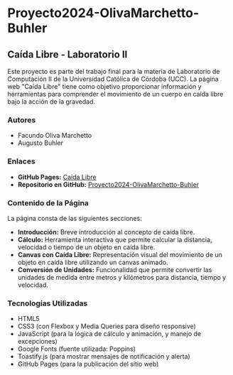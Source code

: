 # Proyecto2024-OlivaMarchetto-Buhler

## Caída Libre - Laboratorio II

Este proyecto es parte del trabajo final para la materia de Laboratorio de Computación II de la Universidad Católica de Córdoba (UCC). La página web "Caída Libre" tiene como objetivo proporcionar información y herramientas para comprender el movimiento de un cuerpo en caída libre bajo la acción de la gravedad.

### Autores
- Facundo Oliva Marchetto
- Augusto Buhler

### Enlaces
- **GitHub Pages:** [Caída Libre](https://ucc-labcompu2.github.io/Proyecto2024-OlivaMarchetto-Buhler/)
- **Repositorio en GitHub:** [Proyecto2024-OlivaMarchetto-Buhler](https://github.com/facu-olivam/Proyecto2024-OlivaMarchetto-Buhler)

### Contenido de la Página
La página consta de las siguientes secciones:
- **Introducción:** Breve introducción al concepto de caída libre.
- **Cálculo:** Herramienta interactiva que permite calcular la distancia, velocidad o tiempo de un objeto en caída libre.
- **Canvas con Caída Libre:** Representación visual del movimiento de un objeto en caída libre utilizando un canvas animado.
- **Conversión de Unidades:** Funcionalidad que permite convertir las unidades de medida entre metros y kilómetros para distancia, tiempo y velocidad.

### Tecnologías Utilizadas
- HTML5
- CSS3 (con Flexbox y Media Queries para diseño responsive)
- JavaScript (para la lógica de cálculo y animación, y manejo de excepciones)
- Google Fonts (fuente utilizada: Poppins)
- Toastify.js (para mostrar mensajes de notificación y alerta)
- GitHub Pages (para la publicación del sitio web)
